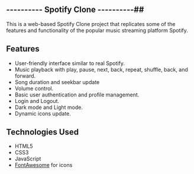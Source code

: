 ## ---------- Spotify Clone ----------##
This is a web-based Spotify Clone project that replicates some of the features and 
functionality of the popular music streaming platform Spotify.

## Features

- User-friendly interface similar to real Spotify.
- Music playback with play, pause, next, back, repeat, shuffle, back, and forward.
- Song duration and seekbar update
- Volume control.
- Basic user authentication and profile management.
- Login and Logout.
- Dark mode and Light mode.
- Dynamic icons update.

## Technologies Used

- HTML5
- CSS3
- JavaScript
- [FontAwesome](https://fontawesome.com/) for icons

